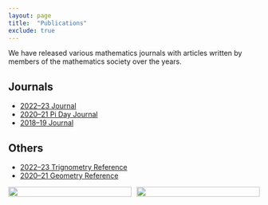 ```yaml
---
layout: page
title:  "Publications"
exclude: true
---
```


We have released various mathematics journals with articles written by members of the mathematics society over the years.

## Journals

* [2022–23 Journal](/download/pubs/2223-journal.pdf)
* [2020–21 Pi Day Journal](/download/pubs/2021-pi.pdf)
* [2018–19 Journal](/download/pubs/1819-journal.pdf)

## Others

* [2022–23 Trignometry Reference](/download/pubs/2223-piday-trig.pdf)
* [2020–21 Geometry Reference](/download/geometry_references.pdf) 

<style>
.grid-container {
  display: grid;
  grid-template-columns: repeat(2, 1fr);
  grid-gap: 10px;
}
</style>


<div class="grid-container">
  <div><img src="{{site.url}}/download/pubs/2223-journal.png" width="100%" /></div>
  <div><img src="{{site.url}}/download/pubs/2021-pi.webp" width="100%" /></div>  
</div>
